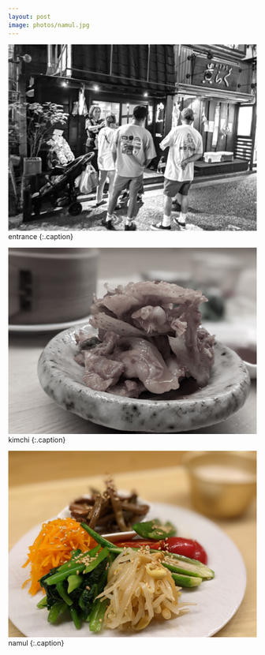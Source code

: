 ```yaml
---
layout: post
image: photos/namul.jpg
---
```


![entrance](/assets/images/photos/ductails_entrance_bw.jpg)
entrance
{:.caption}

![kimchi](/assets/images/photos/kimchi_semi_bw.jpg)
kimchi
{:.caption}

![namul](/assets/images/photos/namul.jpg)
namul
{:.caption}
